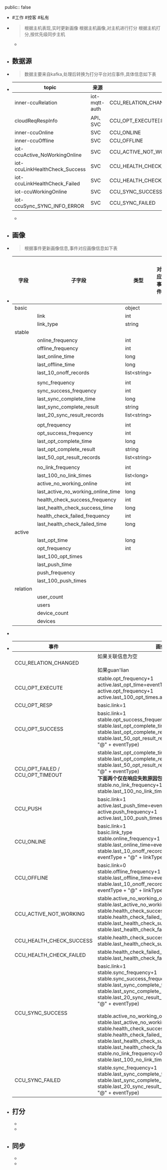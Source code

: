 public:: false

- #工作 #控客 #私有

- > 根据主机表现,实时更新画像
  根据主机画像,对主机进行打分
  根据主机打分,按优先级同步主机
	-
	
- ## 数据源

- > 数据主要来自kafka,处理后转换为打分平台对应事件,具体信息如下表

- |topic|来源|事件|
  |--|--|--|
  |inner-ccuRelation|iot-mqtt-auth|CCU_RELATION_CHANGED|
  |cloudReqRespInfo|API、SVC|CCU_OPT_EXECUTE[:br]CCU_OPT_RESP[:br]CCU_OPT_SUCCESS[:br]CCU_OPT_FAILED[:br]CCU_OPT_TIMEOUT|
  |inner-ccuOnline|SVC|CCU_ONLINE|
  |inner-ccuOffline|SVC|CCU_OFFLINE|
  |iot-ccuActive_NoWorkingOnline|SVC|CCU_ACTIVE_NOT_WORKING|
  |iot-ccuLinkHealthCheck_Success|SVC|CCU_HEALTH_CHECK_SUCCESS|
  |iot-ccuLinkHealthCheck_Failed|SVC|CCU_HEALTH_CHECK_FAILED|
  |iot-ccuWorkingOnline|SVC|CCU_SYNC_SUCCESS|
  |iot-ccuSync_SYNC_INFO_ERROR|SVC|CCU_SYNC_FAILED|
  -
  
- ## 画像

- > 根据事件更新画像信息,事件对应画像信息如下表

- | 字段     | 子字段                             | 类型          | 对应事件 | 事件对应操作 |
  | -------- | ---------------------------------- | ------------- | -------- | ------------ |
  | basic    |                                    | object        |          |              |
  |          | link                               | int           |          |              |
  |          | link_type                          | string        |          |              |
  | stable   |                                    |               |          |              |
  |          | online_frequency                   | int           |          |              |
  |          | offline_frequency                  | int           |          |              |
  |          | last_online_time                   | long          |          |              |
  |          | last_offline_time                  | long          |          |              |
  |          | last_10_onoff_records              | list\<string> |          |              |
  |          |                                    |               |          |              |
  |          | sync_frequency                     | int           |          |              |
  |          | sync_success_frequency             | int           |          |              |
  |          | last_sync_complete_time            | long          |          |              |
  |          | last_sync_complete_result          | string        |          |              |
  |          | last_20_sync_result_records        | list\<string> |          |              |
  |          |                                    |               |          |              |
  |          | opt_frequency                      | int           |          |              |
  |          | opt_success_frequency              | int           |          |              |
  |          | last_opt_complete_time             | long          |          |              |
  |          | last_opt_complete_result           | string        |          |              |
  |          | last_50_opt_result_records         | list\<string> |          |              |
  |          |                                    |               |          |              |
  |          | no_link_frequency                  | int           |          |              |
  |          | last_100_no_link_times             | list\<long>   |          |              |
  |          | active_no_working_online           | int           |          |              |
  |          | last_active_no_working_online_time | long          |          |              |
  |          | health_check_success_frequency     | int           |          |              |
  |          | last_health_check_success_time     | long          |          |              |
  |          | health_check_failed_frequency      | int           |          |              |
  |          | last_health_check_failed_time      | long          |          |              |
  | active   |                                    |               |          |              |
  |          | last_opt_time                      | long          |          |              |
  |          | opt_frequency                      | int           |          |              |
  |          | last_100_opt_times                 |               |          |              |
  |          | last_push_time                     |               |          |              |
  |          | push_frequency                     |               |          |              |
  |          | last_100_push_times                |               |          |              |
  | relation |                                    |               |          |              |
  |          | user_count                         |               |          |              |
  |          | users                              |               |          |              |
  |          | device_count                       |               |          |              |
  |          | devices                            |               |          |              |

- 

- |事件|画像|
  |----|----|
  |CCU_RELATION_CHANGED|如果关联信息为空<br /><br />如果guan'lian|
  |CCU_OPT_EXECUTE|stable.opt_frequency+1<br />active.last_opt_time=eventTime<br />active.opt_frequency+1<br />active.last_100_opt_times.add(eventTime)|
  |CCU_OPT_RESP|basic.link=1|
  |CCU_OPT_SUCCESS|basic.link=1<br />stable.opt_success_frequency+1<br />stable.last_opt_complete_time=eventTime<br />stable.last_opt_complete_result=eventType<br />stable.last_50_opt_result_records.add(eventTime + "@" + eventType)|
  |CCU_OPT_FAILED / CCU_OPT_TIMEOUT|stable.last_opt_complete_time=eventTime<br />stable.last_opt_complete_result=eventType<br />stable.last_50_opt_result_records.add(eventTime + "@" + eventType)<br />**下面两个仅在响应失败原因包含no link to时才变化**<br />stable.no_link_frequency+1<br />stable.last_100_no_link_times.add(eventTime)|
  |CCU_PUSH|basic.link=1<br />active.last_push_time=eventTime<br />active.push_frequency+1<br />active.last_100_push_times.add(eventTime)|
  |CCU_ONLINE|basic.link=1<br />basic.link_type<br />stable.online_frequency+1<br />stable.last_online_time=eventTime<br />stable.last_10_onoff_records.add(eventTime + "@" + eventType + "@" + linkType)|
  |CCU_OFFLINE|basic.link=0<br />stable.offline_frequency+1<br />stable.last_offline_time=eventTime<br />stable.last_10_onoff_records.add(eventTime + "@" + eventType + "@" + linkType)|
  |CCU_ACTIVE_NOT_WORKING|stable.active_no_working_online+1<br />stable.last_active_no_working_online_time=eventTime<br />stable.health_check_success_frequency=null<br />stable.health_check_failed_frequency=null<br />stable.last_health_check_success_time=null<br />stable.last_health_check_failed_time=null|
  |CCU_HEALTH_CHECK_SUCCESS|stable.health_check_success_frequency+1<br />stable.last_health_check_success_time=eventTime|
  |CCU_HEALTH_CHECK_FAILED|stable.health_check_failed_frequency+1<br />stable.last_health_check_failed_time=eventTime|
  |CCU_SYNC_SUCCESS|basic.link=1<br />stable.sync_frequency+1<br />stable.sync_success_frequency+1<br />stable.last_sync_complete_time=eventTime<br />stable.last_sync_complete_result=eventType<br />stable.last_20_sync_result_records.add(eventTime + "@" + eventType)<br /><br />stable.active_no_working_online=0<br />stable.last_active_no_working_online_time=null<br />stable.health_check_success_frequency=null<br />stable.health_check_failed_frequency=null<br />stable.last_health_check_success_time=null<br />stable.last_health_check_failed_time=null<br />stable.no_link_frequency=0<br />stable.last_100_no_link_times=[]|
  |CCU_SYNC_FAILED|stable.sync_frequency+1<br />stable.last_sync_complete_time=eventTime<br />stable.last_sync_complete_result=eventType<br />stable.last_20_sync_result_records.add(eventTime + "@" + eventType)|
- ## 打分
  -
  -
- ## 同步
  -
  -